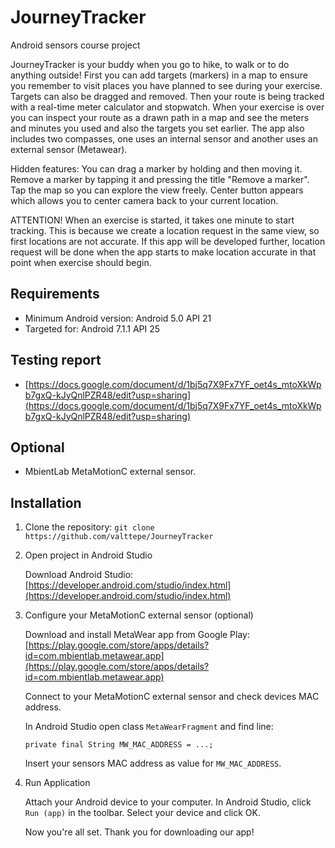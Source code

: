 # JourneyTracker
Android sensors course project

JourneyTracker is your buddy when you go to hike, to walk or to do anything outside! First you can add targets (markers) in a map to ensure you remember to visit places you have planned to see during your exercise. Targets can also be dragged and removed. Then your route is being tracked with a real-time meter calculator and stopwatch. When your exercise is over you can inspect your route as a drawn path in a map and see the meters and minutes you used and also the targets you set earlier. The app also includes two compasses, one uses an internal sensor and another uses an external sensor (Metawear).

Hidden features: You can drag a marker by holding and then moving it. Remove a marker by tapping it and pressing the title "Remove a marker". Tap the map so you can explore the view freely. Center button appears which allows you to center camera back to your current location. 

ATTENTION! When an exercise is started, it takes one minute to start tracking. This is because we create a location request in the same view, so first locations are not accurate. If this app will be developed further, location request will be done when the app starts to make location accurate in that point when exercise should begin.



## Requirements
- Minimum Android version: Android 5.0 API 21
- Targeted for: Android 7.1.1 API 25

## Testing report
- [https://docs.google.com/document/d/1bj5q7X9Fx7YF_oet4s_mtoXkWpb7gxQ-kJyQnlPZR48/edit?usp=sharing](https://docs.google.com/document/d/1bj5q7X9Fx7YF_oet4s_mtoXkWpb7gxQ-kJyQnlPZR48/edit?usp=sharing)

## Optional
- MbientLab MetaMotionC external sensor.

## Installation
1. Clone the repository:
```git clone https://github.com/valttepe/JourneyTracker```

2. Open project in Android Studio

   Download Android Studio: [https://developer.android.com/studio/index.html](https://developer.android.com/studio/index.html)

3. Configure your MetaMotionC external sensor (optional)

   Download and install MetaWear app from Google Play:
[https://play.google.com/store/apps/details?id=com.mbientlab.metawear.app](https://play.google.com/store/apps/details?id=com.mbientlab.metawear.app)

   Connect to your MetaMotionC external sensor and check devices MAC address.

   In Android Studio open class `MetaWearFragment` and find line: 

   `private final String MW_MAC_ADDRESS = ...;` 

   Insert your sensors MAC address as value for `MW_MAC_ADDRESS`.

5. Run Application

   Attach your Android device to your computer. In Android Studio, click `Run (app)` in the toolbar. Select your device and click OK.

   Now you're all set. Thank you for downloading our app!
